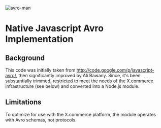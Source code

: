 ![avro-man](https://cloud.githubusercontent.com/assets/823104/11759997/e25ebb6e-a080-11e5-8465-3e8ccad32e8d.png)

# Native Javascript Avro Implementation

## Background

This code was initially taken from http://code.google.com/p/javascript-avro/, then significantly improved by Ali Bawany.  Since, it's been substantially trimmed, restricted to meet the needs of the X.commerce infrastructure (see below) and converted into a Node.js module.

## Limitations

To optimize for use with the X.commerce platform, the module operates with Avro schemas, not protocols.
